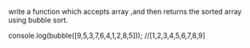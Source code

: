 write a function which accepts array ,and then returns the sorted array using bubble sort.</br>

console.log(bubble([9,5,3,7,6,4,1,2,8,5])); //[1,2,3,4,5,6,7,8,9]</br>
